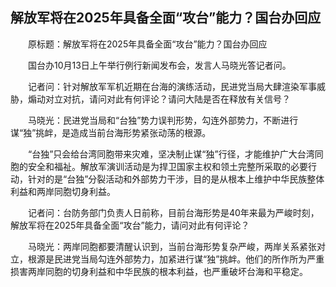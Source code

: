 ## 解放军将在2025年具备全面“攻台”能力？国台办回应
　　原标题：解放军将在2025年具备全面“攻台”能力？国台办回应

　　国台办10月13日上午举行例行新闻发布会，发言人马晓光答记者问。

　　记者问：针对解放军军机近期在台海的演练活动，民进党当局大肆渲染军事威胁，煽动对立对抗，请问对此有何评论？请问大陆是否在释放有关信号？

　　马晓光：民进党当局和“台独”势力误判形势，勾连外部势力，不断进行谋“独”挑衅，是造成当前台海形势紧张动荡的根源。

　　“台独”只会给台湾同胞带来灾难，坚决制止谋“独”行径，才能维护广大台湾同胞的安全和福祉。解放军演训活动是为捍卫国家主权和领土完整所采取的必要行动，针对的是“台独”分裂活动和外部势力干涉，目的是从根本上维护中华民族整体利益和两岸同胞切身利益。

　　记者问：台防务部门负责人日前称，目前台海形势是40年来最为严峻时刻，解放军将在2025年具备全面“攻台”能力，请问对此有何评论？

　　马晓光：两岸同胞都要清醒认识到，当前台海形势复杂严峻，两岸关系紧张对立，根源是民进党当局勾连外部势力，加紧进行谋“独”挑衅。他们的所作所为严重损害两岸同胞的切身利益和中华民族的根本利益，也严重破坏台海和平稳定。

